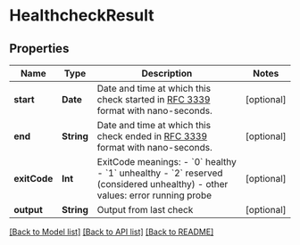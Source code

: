 # HealthcheckResult

## Properties
Name | Type | Description | Notes
------------ | ------------- | ------------- | -------------
**start** | **Date** | Date and time at which this check started in [RFC 3339](https://www.ietf.org/rfc/rfc3339.txt) format with nano-seconds.  | [optional] 
**end** | **String** | Date and time at which this check ended in [RFC 3339](https://www.ietf.org/rfc/rfc3339.txt) format with nano-seconds.  | [optional] 
**exitCode** | **Int** | ExitCode meanings:  - &#x60;0&#x60; healthy - &#x60;1&#x60; unhealthy - &#x60;2&#x60; reserved (considered unhealthy) - other values: error running probe  | [optional] 
**output** | **String** | Output from last check | [optional] 

[[Back to Model list]](../README.md#documentation-for-models) [[Back to API list]](../README.md#documentation-for-api-endpoints) [[Back to README]](../README.md)


